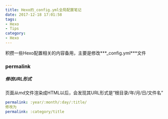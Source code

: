 ```yaml
---
title: Hexo的_config.yml全局配置笔记
date: 2017-12-18 17:01:58
tags:
- Hexo
- Tips
category:
- Hexo
---
```


积攒一些Hexo配置相关的内容备用，主要是修改***_config.yml***文件

<!-- more -->

### permalink
##### 修改URL形式
页面从md文件渲染成HTML以后，会发现其URL形式是“根目录/年/月/日/文件名”
``` yml
permalink: :year/:month/:day/:title/
修改为
permalink: :category/title
```

